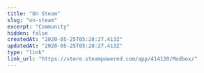 ```yaml
---
title: "On Steam"
slug: "on-steam"
excerpt: "Community"
hidden: false
createdAt: "2020-05-25T05:28:27.413Z"
updatedAt: "2020-05-25T05:28:27.413Z"
type: "link"
link_url: "https://store.steampowered.com/app/414120/Modbox/"
---
```

